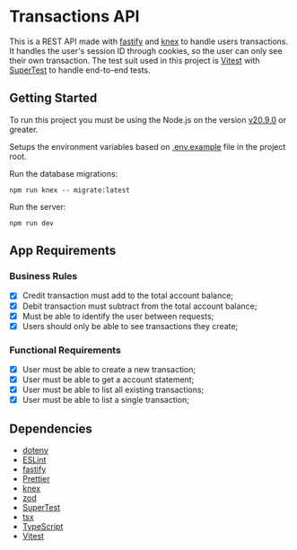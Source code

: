 # Transactions API

This is a REST API made with [fastify](https://fastify.dev/) and [knex](https://knexjs.org/) to handle users transactions. It handles the user's session ID through cookies, so the user can only see their own transaction. The test suit used in this project is [Vitest](https://vitest.dev/) with [SuperTest](https://github.com/ladjs/supertest) to handle end-to-end tests.

## Getting Started

To run this project you must be using the Node.js on the version [v20.9.0](https://nodejs.org/dist/v20.9.0/) or greater.

Setups the environment variables based on [.env.example](.env.example) file in the project root.

Run the database migrations:

```shell
npm run knex -- migrate:latest
```

Run the server:

```shell
npm run dev
```

## App Requirements

### Business Rules

- [x] Credit transaction must add to the total account balance;
- [x] Debit transaction must subtract from the total account balance;
- [x] Must be able to identify the user between requests;
- [x] Users should only be able to see transactions they create;

### Functional Requirements

- [x] User must be able to create a new transaction;
- [x] User must be able to get a account statement;
- [x] User must be able to list all existing transactions;
- [x] User must be able to list a single transaction;

## Dependencies

- [dotenv](https://dotenv.org/)
- [ESLint](https://eslint.org/)
- [fastify](https://fastify.dev/)
- [Prettier](https://prettier.io/)
- [knex](https://knexjs.org/)
- [zod](https://zod.dev/)
- [SuperTest](https://github.com/ladjs/supertest)
- [tsx](https://github.com/privatenumber/tsx)
- [TypeScript](https://typescriptlang.org)
- [Vitest](https://vitest.dev/)
